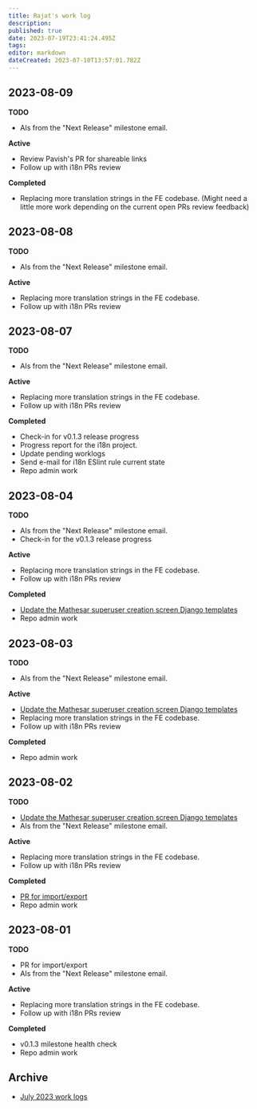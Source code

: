 ```yaml
---
title: Rajat's work log
description:
published: true
date: 2023-07-19T23:41:24.495Z
tags:
editor: markdown
dateCreated: 2023-07-10T13:57:01.782Z
---
```


## 2023-08-09

**TODO**

- AIs from the "Next Release" milestone email.

**Active**

- Review Pavish's PR for shareable links
- Follow up with i18n PRs review

**Completed**

- Replacing more translation strings in the FE codebase. (Might need a little more work depending on the current open PRs review feedback)

## 2023-08-08

**TODO**

- AIs from the "Next Release" milestone email.

**Active**

- Replacing more translation strings in the FE codebase.
- Follow up with i18n PRs review

## 2023-08-07

**TODO**

- AIs from the "Next Release" milestone email.

**Active**

- Replacing more translation strings in the FE codebase.
- Follow up with i18n PRs review

**Completed**

- Check-in for v0.1.3 release progress
- Progress report for the i18n project.
- Update pending worklogs
- Send e-mail for i18n ESlint rule current state
- Repo admin work

## 2023-08-04

**TODO**

- AIs from the "Next Release" milestone email.
- Check-in for the v0.1.3 release progress

**Active**

- Replacing more translation strings in the FE codebase.
- Follow up with i18n PRs review

**Completed**

- [Update the Mathesar superuser creation screen Django templates](https://github.com/centerofci/mathesar/pull/3131)
- Repo admin work

## 2023-08-03

**TODO**

- AIs from the "Next Release" milestone email.

**Active**

- [Update the Mathesar superuser creation screen Django templates](https://github.com/centerofci/mathesar/issues/3056)
- Replacing more translation strings in the FE codebase.
- Follow up with i18n PRs review

**Completed**

- Repo admin work

## 2023-08-02

**TODO**

- [Update the Mathesar superuser creation screen Django templates](https://github.com/centerofci/mathesar/issues/3056)
- AIs from the "Next Release" milestone email.

**Active**

- Replacing more translation strings in the FE codebase.
- Follow up with i18n PRs review

**Completed**

- [PR for import/export](https://github.com/centerofci/mathesar/pull/3123)
- Repo admin work

## 2023-08-01

**TODO**

- PR for import/export
- AIs from the "Next Release" milestone email.

**Active**

- Replacing more translation strings in the FE codebase.
- Follow up with i18n PRs review

**Completed**

- v0.1.3 milestone health check
- Repo admin work

## Archive

- [July 2023 work logs](/team/worklogs/rajat/2023-07.md)
